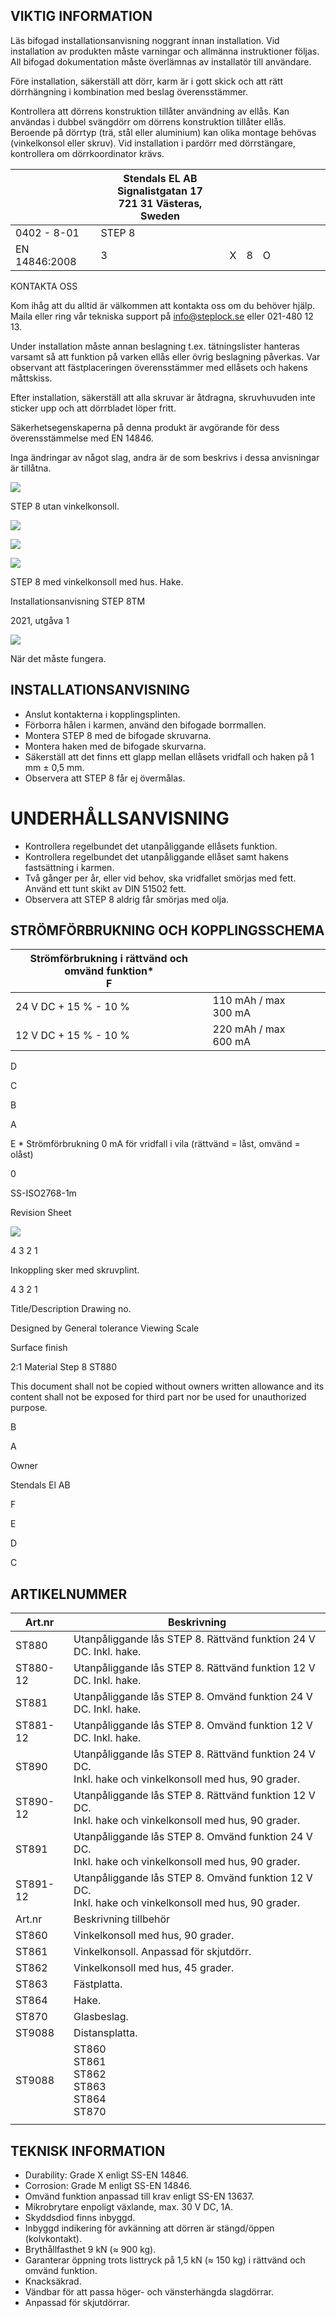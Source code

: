 ## VIKTIG INFORMATION

Läs bifogad installationsanvisning noggrant innan installation. Vid installation av produkten måste varningar och allmänna instruktioner följas. All bifogad dokumentation måste överlämnas av installatör till användare.

Före installation, säkerställ att dörr, karm är i gott skick och att rätt dörrhängning i kombination med beslag överensstämmer.

Kontrollera att dörrens konstruktion tillåter användning av ellås. Kan användas i dubbel svängdörr om dörrens konstruktion tillåter ellås. Beroende på dörrtyp (trä, stål eller aluminium) kan olika montage behövas (vinkelkonsol eller skruv). Vid installation i pardörr med dörrstängare, kontrollera om dörrkoordinator krävs.

|               | Stendals EL AB<br>Signalistgatan 17<br>721 31 Västeras, Sweden |   |   |   |  |  |  |  |  |
|---------------|----------------------------------------------------------------|---|---|---|--|--|--|--|--|
| 0402 - 8-01   | STEP 8                                                         |   |   |   |  |  |  |  |  |
| EN 14846:2008 | 3                                                              | X | 8 | O |  |  |  |  |  |

KONTAKTA OSS

Kom ihåg att du alltid är välkommen att kontakta oss om du behöver hjälp. Maila eller ring vår tekniska support på info@steplock.se eller 021-480 12 13.

Under installation måste annan beslagning t.ex. tätningslister hanteras varsamt så att funktion på varken ellås eller övrig beslagning påverkas. Var observant att fästplaceringen överensstämmer med ellåsets och hakens måttskiss.

Efter installation, säkerställ att alla skruvar är åtdragna, skruvhuvuden inte sticker upp och att dörrbladet löper fritt.

Säkerhetsegenskaperna på denna produkt är avgörande för dess överensstämmelse med EN 14846.

Inga ändringar av något slag, andra är de som beskrivs i dessa anvisningar är tillåtna.

![](_page_0_Picture_11.jpeg)

STEP 8 utan vinkelkonsoll.

![](_page_0_Picture_14.jpeg)

![](_page_0_Figure_15.jpeg)

![](_page_0_Figure_16.jpeg)

STEP 8 med vinkelkonsoll med hus. Hake.

Installationsanvisning STEP 8TM

2021, utgåva 1

![](_page_0_Picture_22.jpeg)

När det måste fungera.

## INSTALLATIONSANVISNING

- Anslut kontakterna i kopplingsplinten.
- Förborra hålen i karmen, använd den bifogade borrmallen.
- Montera STEP 8 med de bifogade skruvarna.
- Montera haken med de bifogade skurvarna.
- Säkerställ att det finns ett glapp mellan ellåsets vridfall och haken på 1 mm ± 0,5 mm.
- Observera att STEP 8 får ej övermålas.

# UNDERHÅLLSANVISNING

- Kontrollera regelbundet det utanpåliggande ellåsets funktion.
- Kontrollera regelbundet det utanpåliggande ellåset samt hakens fastsättning i karmen.
- Två gånger per år, eller vid behov, ska vridfallet smörjas med fett. Använd ett tunt skikt av DIN 51502 fett.
- Observera att STEP 8 aldrig får smörjas med olja.

## STRÖMFÖRBRUKNING OCH KOPPLINGSSCHEMA

| Strömförbrukning i rättvänd och omvänd funktion*<br>F |                      |  |  |  |
|-------------------------------------------------------|----------------------|--|--|--|
| 24 V DC + 15 % - 10 %                                 | 110 mAh / max 300 mA |  |  |  |
| 12 V DC + 15 % - 10 %                                 | 220 mAh / max 600 mA |  |  |  |

D

C

B

A

E * Strömförbrukning 0 mA för vridfall i vila (rättvänd = låst, omvänd = olåst)

0

SS-ISO2768-1m

Revision Sheet

![](_page_1_Figure_15.jpeg)

4 3 2 1

Inkoppling sker med skruvplint.

4 3 2 1

Title/Description Drawing no.

Designed by General tolerance Viewing Scale

Surface finish

2:1 Material Step 8 ST880

This document shall not be copied without owners written allowance and its content shall not be exposed for third part nor be used for unauthorized purpose.

B

A

Owner

Stendals El AB

F

E

D

C

## ARTIKELNUMMER

| Art.nr   | Beskrivning                                                                                               |
|----------|-----------------------------------------------------------------------------------------------------------|
| ST880    | Utanpåliggande lås STEP 8. Rättvänd funktion 24 V DC. Inkl. hake.                                         |
| ST880-12 | Utanpåliggande lås STEP 8. Rättvänd funktion 12 V DC. Inkl. hake.                                         |
| ST881    | Utanpåliggande lås STEP 8. Omvänd funktion 24 V DC. Inkl. hake.                                           |
| ST881-12 | Utanpåliggande lås STEP 8. Omvänd funktion 12 V DC. Inkl. hake.                                           |
| ST890    | Utanpåliggande lås STEP 8. Rättvänd funktion 24 V DC.<br>Inkl. hake och vinkelkonsoll med hus, 90 grader. |
| ST890-12 | Utanpåliggande lås STEP 8. Rättvänd funktion 12 V DC.<br>Inkl. hake och vinkelkonsoll med hus, 90 grader. |
| ST891    | Utanpåliggande lås STEP 8. Omvänd funktion 24 V DC.<br>Inkl. hake och vinkelkonsoll med hus, 90 grader.   |
| ST891-12 | Utanpåliggande lås STEP 8. Omvänd funktion 12 V DC.<br>Inkl. hake och vinkelkonsoll med hus, 90 grader.   |
| Art.nr   | Beskrivning tillbehör                                                                                     |
| ST860    | Vinkelkonsoll med hus, 90 grader.                                                                         |
| ST861    | Vinkelkonsoll. Anpassad för skjutdörr.                                                                    |
| ST862    | Vinkelkonsoll med hus, 45 grader.                                                                         |
| ST863    | Fästplatta.                                                                                               |
| ST864    | Hake.                                                                                                     |
| ST870    | Glasbeslag.                                                                                               |
| ST9088   | Distansplatta.                                                                                            |
| ST9088   | ST860<br>ST861<br>ST862<br>ST863<br>ST864<br>ST870                                                        |
|          |                                                                                                           |

## TEKNISK INFORMATION

- Durability: Grade X enligt SS-EN 14846.
- Corrosion: Grade M enligt SS-EN 14846.
- Omvänd funktion anpassad till krav enligt SS-EN 13637.
- Mikrobrytare enpoligt växlande, max. 30 V DC, 1A.
- Skyddsdiod finns inbyggd.
- Inbyggd indikering för avkänning att dörren är stängd/öppen (kolvkontakt).
- Brythållfasthet 9 kN (≈ 900 kg).
- Garanterar öppning trots listtryck på 1,5 kN (≈ 150 kg) i rättvänd och omvänd funktion.
- Knacksäkrad.
- Vändbar för att passa höger- och vänsterhängda slagdörrar.
- Anpassad för skjutdörrar.